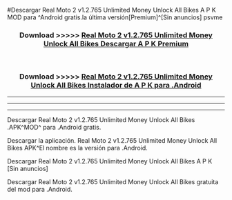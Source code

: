 #Descargar Real Moto 2 v1.2.765 Unlimited Money Unlock All Bikes  A P K MOD para ^Android gratis.la última versión[Premium]^[Sin anuncios] psvme



<div align="center">
<h3>Download >>>>> <a href="https://es-web.web.app/?es= Real Moto 2 v1.2.765 Unlimited Money Unlock All Bikes ">Real Moto 2 v1.2.765 Unlimited Money Unlock All Bikes  Descargar A P K Premium</a></h3><br>

<h3>Download >>>>> <a href="https://es-web.web.app/?es= Real Moto 2 v1.2.765 Unlimited Money Unlock All Bikes ">Real Moto 2 v1.2.765 Unlimited Money Unlock All Bikes  Instalador de A P K para .Android</a></h3>
</div>


----------------------------------------------------------

----------------------------------------------------------

----------------------------------------------------------

Descargar Real Moto 2 v1.2.765 Unlimited Money Unlock All Bikes  .APK^MOD^ para .Android gratis.

Descargar la aplicación. Real Moto 2 v1.2.765 Unlimited Money Unlock All Bikes  APK^El nombre es la versión para .Android.

Descargar Real Moto 2 v1.2.765 Unlimited Money Unlock All Bikes  A P K [Sin anuncios]

Descargar Real Moto 2 v1.2.765 Unlimited Money Unlock All Bikes  gratuita del mod para .Android.